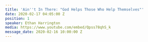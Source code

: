 ```yaml
---
title: 'Ain''t In There: "God Helps Those Who Help Themselves"'
date: 2020-02-17 04:05:00 Z
position: 1
speaker: Ethan Harrington
media: https://www.youtube.com/embed/Qpss78qhS_k
message_date: 2020-02-16 10:00:00 Z
---
```


